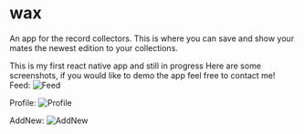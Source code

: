 # wax
An app for the record collectors.
This is where you can save and show your mates the newest edition to your collections.

This is my first react native app and still in progress
Here are some screenshots, if you would like to demo the app feel free to contact me!
Feed:
![Feed](https://github.com/patlim/wax/blob/master/app/assets/feed.png)

Profile:
![Profile](https://github.com/patlim/wax/blob/master/app/assets/profile.png)

AddNew:
![AddNew](https://github.com/patlim/wax/blob/master/app/assets/addNew.png)
